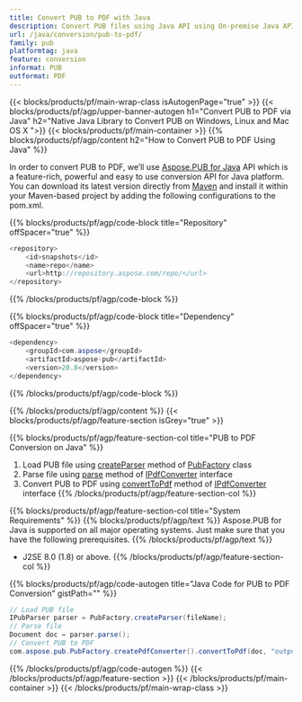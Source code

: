 ```yaml
---
title: Convert PUB to PDF with Java 
description: Convert PUB files using Java API using On-premise Java API
url: /java/conversion/pub-to-pdf/
family: pub
platformtag: java
feature: conversion
informat: PUB
outformat: PDF
---
```


{{< blocks/products/pf/main-wrap-class isAutogenPage="true" >}}
{{< blocks/products/pf/agp/upper-banner-autogen h1="Convert PUB to PDF via Java" h2="Native Java Library to Convert PUB on Windows, Linux and Mac OS X ">}}
{{< blocks/products/pf/main-container >}}
{{% blocks/products/pf/agp/content h2="How to Convert PUB to PDF Using Java" %}}

In order to convert PUB to PDF, we’ll use <a href="https://products.aspose.com/pub/java">Aspose.PUB for Java</a> API which is a feature-rich, powerful and easy to use conversion API for Java platform. You can download its latest version directly from <a href="https://repository.aspose.com/webapp/#/artifacts/browse/tree/General/repo/com/aspose/aspose-pub">Maven</a> and install it within your Maven-based project by adding the following configurations to the pom.xml.

{{% blocks/products/pf/agp/code-block title="Repository" offSpacer="true" %}}

```cs
<repository>
    <id>snapshots</id>
    <name>repo</name>
    <url>http://repository.aspose.com/repo/</url>
</repository>
```

{{% /blocks/products/pf/agp/code-block %}}

{{% blocks/products/pf/agp/code-block title="Dependency" offSpacer="true" %}}

```cs
<dependency>
    <groupId>com.aspose</groupId>
    <artifactId>aspose-pub</artifactId>
    <version>20.8</version>
</dependency>
```

{{% /blocks/products/pf/agp/code-block %}}

{{% /blocks/products/pf/agp/content %}}
{{< blocks/products/pf/agp/feature-section isGrey="true" >}}

{{% blocks/products/pf/agp/feature-section-col title="PUB to PDF Conversion on Java" %}}
1. Load PUB file using [createParser](https://apireference.aspose.com/pub/java/com.aspose.pub/PubFactory#createParser-java.lang.String-) method of [PubFactory](https://apireference.aspose.com/pub/java/com.aspose.pub/PubFactory) class
2. Parse file using [parse](https://apireference.aspose.com/pub/java/com.aspose.pub/IPubParser#parse--) method of [IPdfConverter](https://apireference.aspose.com/pub/java/com.aspose.pub/IPubParser) interface
3. Convert PUB to PDF using [convertToPdf](https://apireference.aspose.com/pub/java/com.aspose.pub/IPdfConverter#convertToPdf-com.aspose.pub.Document-java.lang.String-) method of [IPdfConverter](https://apireference.aspose.com/pub/java/com.aspose.pub/IPdfConverter) interface 
{{% /blocks/products/pf/agp/feature-section-col %}}

{{% blocks/products/pf/agp/feature-section-col title="System Requirements" %}}
{{% blocks/products/pf/agp/text %}}
Aspose.PUB for Java is supported on all major operating systems. Just make sure that you have the following prerequisites.
{{% /blocks/products/pf/agp/text %}}
- J2SE 8.0 (1.8) or above.
{{% /blocks/products/pf/agp/feature-section-col %}}

{{% blocks/products/pf/agp/code-autogen title="Java Code for PUB to PDF Conversion" gistPath="" %}}
```cs
// Load PUB file
IPubParser parser = PubFactory.createParser(fileName);
// Parse file 
Document doc = parser.parse();
// Convert PUB to PDF
com.aspose.pub.PubFactory.createPdfConverter().convertToPdf(doc, "output.pdf");
```
{{% /blocks/products/pf/agp/code-autogen %}}
{{< /blocks/products/pf/agp/feature-section >}}
{{< /blocks/products/pf/main-container >}}
{{< /blocks/products/pf/main-wrap-class >}}